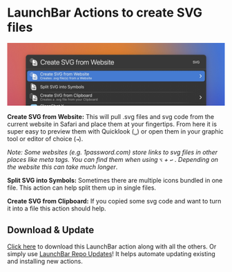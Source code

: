 # LaunchBar Actions to create SVG files

<img src="01.jpg" width="820"/> 


**Create SVG from Website:** This will pull .svg files and svg code from the current website in Safari and place them at your fingertips. From here it is super easy to preview them with Quicklook (`‌␣`) or open them in your graphic tool or editor of choice (`⇥`). 

*Note: Some websites (e.g. 1password.com) store links to svg files in other places like meta tags. You can find them when using `⌥` + `↩` . Depending on the website this can take much longer*.

**Split SVG into Symbols:** Sometimes there are multiple icons bundled in one file. This action can help split them up in single files.

**Create SVG from Clipboard:** If you copied some svg code and want to turn it into a file this action should help. 

## Download & Update

[Click here](https://github.com/Ptujec/LaunchBar/archive/refs/heads/master.zip) to download this LaunchBar action along with all the others. Or simply use [LaunchBar Repo Updates](https://github.com/Ptujec/LaunchBar/tree/master/LB-Repo-Updates#launchbar-repo-updates-action)! It helps automate updating existing and installing new actions.